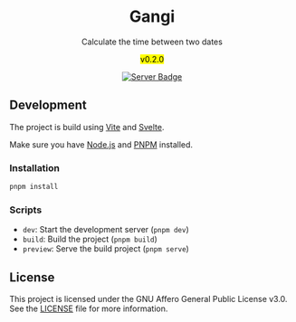 <div align="center">
<h1>Gangi</h1>
<p>Calculate the time between two dates</p>
<mark>v0.2.0</mark>
<br>

[![Server Badge](https://gxbs.dev/server-badge.svg)](https://gxbs.dev/server)

</div>

## Development

The project is build using [Vite](https://vite.dev) and
[Svelte](https://svelte.dev).

Make sure you have [Node.js](https://nodejs.org) and [PNPM](https://pnpm.io)
installed.

### Installation

```bash
pnpm install
```

### Scripts

- `dev`: Start the development server (`pnpm dev`)
- `build`: Build the project (`pnpm build`)
- `preview`: Serve the build project (`pnpm serve`)

## License

This project is licensed under the GNU Affero General Public License v3.0. See
the [LICENSE](LICENSE.txt) file for more information.
